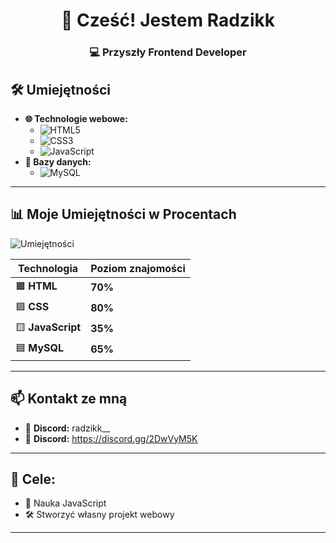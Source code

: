 <h1 align="center">👋 Cześć! Jestem Radzikk</h1>
<h3 align="center">💻 Przyszły Frontend Developer</h3>


## 🛠️ **Umiejętności**

- **🌐 Technologie webowe:**  
   - ![HTML5](https://img.shields.io/badge/HTML5-000000?style=for-the-badge&logo=html5&logoColor=E34F26)  
   - ![CSS3](https://img.shields.io/badge/CSS3-000000?style=for-the-badge&logo=css3&logoColor=1572B6)  
   - ![JavaScript](https://img.shields.io/badge/JavaScript-000000?style=for-the-badge&logo=javascript&logoColor=F7DF1E)  
- **💾 Bazy danych:**  
   - ![MySQL](https://img.shields.io/badge/MySQL-000000?style=for-the-badge&logo=mysql&logoColor=4479A1)  

---

## 📊 **Moje Umiejętności w Procentach**

![Umiejętności](https://github-readme-stats.vercel.app/api/top-langs/?username=Radzikkk&layout=compact&langs_count=4&theme=radical)  

| **Technologia** | **Poziom znajomości** |  
|------------------|-----------------------|  
| 🟧 **HTML**     | **70%**              |  
| 🟦 **CSS**      | **80%**              |  
| 🟨 **JavaScript** | **35%**            |  
| 🟦 **MySQL**    | **65%**              |  

---

## 📫 **Kontakt ze mną**  
- 📧 **Discord:** radzikk__  
- 💼 **Discord:** https://discord.gg/2DwVyM5K 

---

## 🧠 **Cele:**  
- 🚀 Nauka JavaScript
- 🛠️ Stworzyć własny projekt webowy  

---
